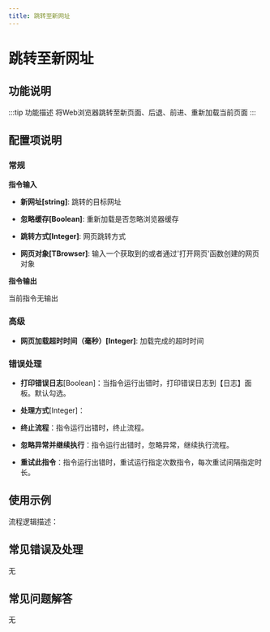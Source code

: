 ```yaml
---
title: 跳转至新网址
---
```


# 跳转至新网址

## 功能说明

:::tip 功能描述
将Web浏览器跳转至新页面、后退、前进、重新加载当前页面
:::

## 配置项说明

### 常规

**指令输入**

- **新网址[string]**: 跳转的目标网址

- **忽略缓存[Boolean]**: 重新加载是否忽略浏览器缓存

- **跳转方式[Integer]**: 网页跳转方式

- **网页对象[TBrowser]**: 输入一个获取到的或者通过'打开网页'函数创建的网页对象


**指令输出**

当前指令无输出

### 高级

- **网页加载超时时间（毫秒）[Integer]**: 加载完成的超时时间

### 错误处理

- **打印错误日志**[Boolean]：当指令运行出错时，打印错误日志到【日志】面板。默认勾选。

- **处理方式**[Integer]：

 - **终止流程**：指令运行出错时，终止流程。

 - **忽略异常并继续执行**：指令运行出错时，忽略异常，继续执行流程。

 - **重试此指令**：指令运行出错时，重试运行指定次数指令，每次重试间隔指定时长。

## 使用示例

流程逻辑描述：

## 常见错误及处理

无

## 常见问题解答

无


